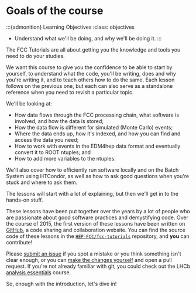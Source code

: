 # Goals of the course

:::{admonition} Learning Objectives
:class: objectives

* Understand what we'll be doing, and why we'll be doing it.
:::


The FCC Tutorials are all about getting you the knowledge and tools you need to
do your studies.

We want this course to give you the confidence to be able to start by yourself,
to understand what the code, you'll be writing, does and why you're writing it,
and to teach others how to do the same.
Each lesson follows on the previous one, but each can also serve as a standalone
reference when you need to revisit a particular topic.

We'll be looking at:

* How data flows through the FCC processing chain, what software is involved,
  and how the data is stored;
* How the data flow is different for simulated (Monte Carlo) events;
* Where the data ends up, how it's indexed, and how you can find and access the
  data you need;
* How to work with events in the EDM4hep data format and eventually convert it
  to ROOT ntuples; and
* How to add more variables to the ntuples.

We'll also cover how to efficiently run software locally and on the Batch System
using HTCondor, as well as how to ask good questions when you're stuck and where
to ask them.

The lessons will start with a lot of explaining, but then we'll get in to the
hands-on stuff.

These lessons have been put together over the years by a lot of people who are
passionate about good software practices and demystifying code.
Over the course of 2015, the first version of these lessons have been written on
[GitHub](https://github.com), a code sharing and collaboration website.
You can find the source code of these lessons in the
[`HEP-FCC/fcc-tutorials`](https://github.com/hep-fcc/fcc-tutorials/)
repository, and __you__ can contribute!

Please [submit an issue](https://github.com/hep-fcc/fcc-tutorials/issues) if
you spot a mistake or you think something isn't clear enough, or you can
[make the changes yourself](contributing-lesson)
and open a pull request.
If you're not already familiar with git, you could check out the LHCb [analysis 
essentials](https://lhcb.github.io/analysis-essentials/) course.

So, enough with the introduction, let's dive in!
